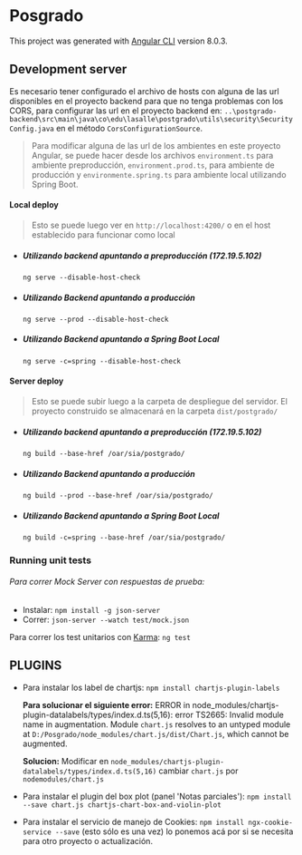 # Posgrado

This project was generated with [Angular CLI](https://github.com/angular/angular-cli) version 8.0.3.

## Development server

Es necesario tener configurado el archivo de hosts con alguna de las url disponibles en el proyecto backend para que no tenga problemas con los CORS, para configurar las url en el proyecto backend en:
`..\postgrado-backend\src\main\java\co\edu\lasalle\postgrado\utils\security\SecurityConfig.java` en el método `CorsConfigurationSource`.

> Para modificar alguna de las url de los ambientes en este proyecto Angular, se puede hacer desde los archivos `environment.ts` para ambiente preproducción, `environment.prod.ts`, para ambiente de producción y `environmente.spring.ts` para ambiente local utilizando Spring Boot.

#### Local deploy

> Esto se puede luego ver en `http://localhost:4200/` o en el host establecido para funcionar como local

- ##### Utilizando backend apuntando a preproducción (172.19.5.102)
  `ng serve --disable-host-check`
- ##### Utilizando Backend apuntando a producción
  `ng serve --prod --disable-host-check`
- ##### Utilizando Backend apuntando a Spring Boot Local
  `ng serve -c=spring --disable-host-check`

#### Server deploy

> Esto se puede subir luego a la carpeta de despliegue del servidor. El proyecto construido se almacenará en la carpeta `dist/postgrado/`

- ##### Utilizando backend apuntando a preproducción (172.19.5.102)
  `ng build --base-href /oar/sia/postgrado/`
- ##### Utilizando Backend apuntando a producción
  `ng build --prod --base-href /oar/sia/postgrado/`
- ##### Utilizando Backend apuntando a Spring Boot Local
  `ng build -c=spring --base-href /oar/sia/postgrado/`

### Running unit tests

###### Para correr Mock Server con respuestas de prueba:

- Instalar: `npm install -g json-server`
- Correr: `json-server --watch test/mock.json`

Para correr los test unitarios con [Karma](https://karma-runner.github.io): `ng test`

## PLUGINS

- Para instalar los label de chartjs: `npm install chartjs-plugin-labels`

  **Para solucionar el siguiente error:**
  ERROR in node_modules/chartjs-plugin-datalabels/types/index.d.ts(5,16): error TS2665: Invalid module name in augmentation. Module `chart.js` resolves to an untyped module at `D:/Posgrado/node_modules/chart.js/dist/Chart.js`, which cannot be augmented.

  **Solucion:**
  Modificar en `node_modules/chartjs-plugin-datalabels/types/index.d.ts(5,16)` cambiar `chart.js` por `nodemodules/chart.js`

- Para instalar el plugin del box plot (panel 'Notas parciales'): `npm install --save chart.js chartjs-chart-box-and-violin-plot`

- Para instalar el servicio de manejo de Cookies: `npm install ngx-cookie-service --save` (esto sólo es una vez) lo ponemos acá por si se necesita para otro proyecto o actualización.
